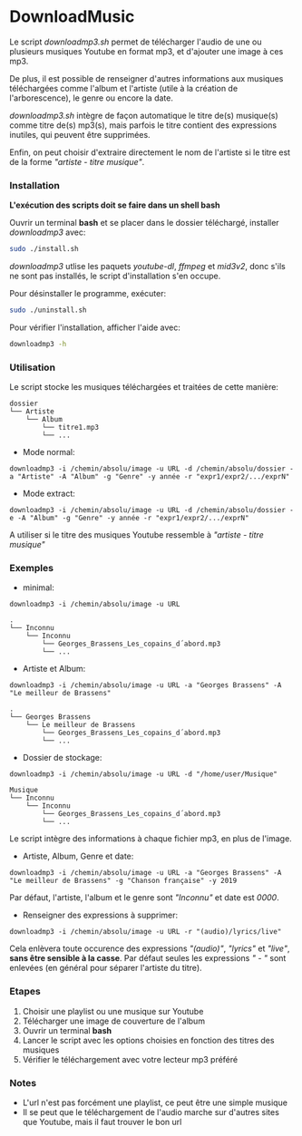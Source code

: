 # DownloadMusic
Le script *downloadmp3.sh* permet de télécharger l'audio de une ou plusieurs musiques Youtube en format mp3, et d'ajouter une image à ces mp3. 

De plus, il est possible de renseigner d'autres informations aux musiques téléchargées comme l'album et l'artiste (utile à la création de l'arborescence), le genre ou encore la date.

*downloadmp3.sh* intègre de façon automatique le titre de(s) musique(s) comme titre de(s) mp3(s), mais parfois le titre contient des expressions inutiles, qui peuvent être supprimées.

Enfin, on peut choisir d'extraire directement le nom de l'artiste si le titre est de la forme *"artiste - titre musique"*.

### Installation

**L'exécution des scripts doit se faire dans un shell bash**

Ouvrir un terminal **bash** et se placer dans le dossier téléchargé, installer *downloadmp3* avec:
```bash
sudo ./install.sh
```
*downloadmp3* utlise les paquets *youtube-dl*, *ffmpeg* et *mid3v2*, donc s'ils ne sont pas installés, le script d'installation s'en occupe. 

Pour désinstaller le programme, exécuter:
```bash
sudo ./uninstall.sh
```
Pour vérifier l'installation, afficher l'aide avec:
```bash
downloadmp3 -h
```

### Utilisation

Le script stocke les musiques téléchargées et traitées de cette manière:
```
dossier
└── Artiste
    └── Album
        └── titre1.mp3
        └── ...       
```

- Mode normal:

`downloadmp3 -i /chemin/absolu/image -u URL -d /chemin/absolu/dossier -a "Artiste" -A "Album" -g "Genre" -y année -r "expr1/expr2/.../exprN"`

- Mode extract:

`downloadmp3 -i /chemin/absolu/image -u URL -d /chemin/absolu/dossier -e -A "Album" -g "Genre" -y année -r "expr1/expr2/.../exprN"`

A utiliser si le titre des musiques Youtube ressemble à *"artiste - titre musique"*

### Exemples

- minimal:

`downloadmp3 -i /chemin/absolu/image -u URL`
```
.
└── Inconnu
    └── Inconnu
        └── Georges_Brassens_Les_copains_d´abord.mp3
        └── ...       
```

- Artiste et Album:

`downloadmp3 -i /chemin/absolu/image -u URL -a "Georges Brassens" -A "Le meilleur de Brassens" `
```
.
└── Georges Brassens
    └── Le meilleur de Brassens
        └── Georges_Brassens_Les_copains_d´abord.mp3
        └── ...       
```

- Dossier de stockage:

`downloadmp3 -i /chemin/absolu/image -u URL -d "/home/user/Musique"`
```
Musique
└── Inconnu
    └── Inconnu
        └── Georges_Brassens_Les_copains_d´abord.mp3
        └── ...       
```
Le script intègre des informations à chaque fichier mp3, en plus de l'image.
- Artiste, Album, Genre et date:

`downloadmp3 -i /chemin/absolu/image -u URL -a "Georges Brassens" -A "Le meilleur de Brassens" -g "Chanson française" -y 2019`

Par défaut, l'artiste, l'album et le genre sont *"Inconnu"* et date est *0000*.

- Renseigner des expressions à supprimer:

`downloadmp3 -i /chemin/absolu/image -u URL -r "(audio)/lyrics/live"`

Cela enlèvera toute occurence des expressions *"(audio)"*, *"lyrics"* et *"live"*, **sans être sensible à la casse**.
Par défaut seules les expressions *" - "* sont enlevées (en général pour séparer l'artiste du titre).

### Etapes
1. Choisir une playlist ou une musique sur Youtube
2. Télécharger une image de couverture de l'album
3. Ouvrir un terminal **bash**
5. Lancer le script avec les options choisies en fonction des titres des musiques
6. Vérifier le téléchargement avec votre lecteur mp3 préféré

### Notes
- L'url n'est pas forcément une playlist, ce peut être une simple musique
- Il se peut que le téléchargement de l'audio marche sur d'autres sites que Youtube, mais il faut trouver le bon url
